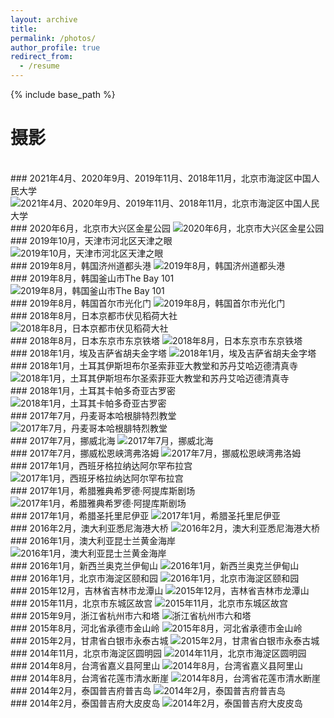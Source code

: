 ```yaml
---
layout: archive
title: 
permalink: /photos/
author_profile: true
redirect_from:
  - /resume
---
```


{% include base_path %}

# 摄影
<br>
### 2021年4月、2020年9月、2019年11月、2018年11月，北京市海淀区中国人民大学
<img class="fit-picture"
     src="/images/31.JPG"
     alt="2021年4月、2020年9月、2019年11月、2018年11月，北京市海淀区中国人民大学">
<br> 
### 2020年6月，北京市大兴区金星公园
<img class="fit-picture"
     src="/images/30.JPG"
     alt="2020年6月，北京市大兴区金星公园">
<br> 
### 2019年10月，天津市河北区天津之眼
<img class="fit-picture"
     src="/images/29.JPG"
     alt="2019年10月，天津市河北区天津之眼">
<br> 
### 2019年8月，韩国济州道都头港
<img class="fit-picture"
     src="/images/28.JPG"
     alt="2019年8月，韩国济州道都头港">
<br> 
### 2019年8月，韩国釜山市The Bay 101
<img class="fit-picture"
     src="/images/27.jpg"
     alt="2019年8月，韩国釜山市The Bay 101">
<br> 
### 2019年8月，韩国首尔市光化门
<img class="fit-picture"
     src="/images/26.JPG"
     alt="2019年8月，韩国首尔市光化门">
<br> 
### 2018年8月，日本京都市伏见稻荷大社
<img class="fit-picture"
     src="/images/25.JPG"
     alt="2018年8月，日本京都市伏见稻荷大社">
<br> 
### 2018年8月，日本东京市东京铁塔
<img class="fit-picture"
     src="/images/24.jpg"
     alt="2018年8月，日本东京市东京铁塔">
<br> 
### 2018年1月，埃及吉萨省胡夫金字塔
<img class="fit-picture"
     src="/images/23.jpg"
     alt="2018年1月，埃及吉萨省胡夫金字塔">
<br> 
### 2018年1月，土耳其伊斯坦布尔圣索菲亚大教堂和苏丹艾哈迈德清真寺
<img class="fit-picture"
     src="/images/22.JPG"
     alt="2018年1月，土耳其伊斯坦布尔圣索菲亚大教堂和苏丹艾哈迈德清真寺">
<br> 
### 2018年1月，土耳其卡帕多奇亚古罗密
<img class="fit-picture"
     src="/images/21.JPG"
     alt="2018年1月，土耳其卡帕多奇亚古罗密">
<br> 
### 2017年7月，丹麦哥本哈根腓特烈教堂
<img class="fit-picture"
     src="/images/20.JPG"
     alt="2017年7月，丹麦哥本哈根腓特烈教堂">
<br> 
### 2017年7月，挪威北海
<img class="fit-picture"
     src="/images/19.JPG"
     alt="2017年7月，挪威北海">
<br> 
### 2017年7月，挪威松恩峡湾弗洛姆
<img class="fit-picture"
     src="/images/18.JPG"
     alt="2017年7月，挪威松恩峡湾弗洛姆">
<br> 
### 2017年1月，西班牙格拉纳达阿尔罕布拉宫
<img class="fit-picture"
     src="/images/17.jpg"
     alt="2017年1月，西班牙格拉纳达阿尔罕布拉宫">
<br> 
### 2017年1月，希腊雅典希罗德·阿提库斯剧场
<img class="fit-picture"
     src="/images/16.jpg"
     alt="2017年1月，希腊雅典希罗德·阿提库斯剧场">
<br> 
### 2017年1月，希腊圣托里尼伊亚
<img class="fit-picture"
     src="/images/15.jpg"
     alt="2017年1月，希腊圣托里尼伊亚">
<br> 
### 2016年2月，澳大利亚悉尼海港大桥
<img class="fit-picture"
     src="/images/14.jpg"
     alt="2016年2月，澳大利亚悉尼海港大桥">
<br> 
### 2016年1月，澳大利亚昆士兰黄金海岸
<img class="fit-picture"
     src="/images/13.jpg"
     alt="2016年1月，澳大利亚昆士兰黄金海岸">
<br> 
### 2016年1月，新西兰奥克兰伊甸山
<img class="fit-picture"
     src="/images/12.jpg"
     alt="2016年1月，新西兰奥克兰伊甸山">
<br> 
### 2016年1月，北京市海淀区颐和园
<img class="fit-picture"
     src="/images/11.jpg"
     alt="2016年1月，北京市海淀区颐和园">
<br> 
### 2015年12月，吉林省吉林市龙潭山
<img class="fit-picture"
     src="/images/10.jpg"
     alt="2015年12月，吉林省吉林市龙潭山">
<br> 
### 2015年11月，北京市东城区故宫
<img class="fit-picture"
     src="/images/9.JPG"
     alt="2015年11月，北京市东城区故宫">
<br> 
### 2015年9月，浙江省杭州市六和塔
<img class="fit-picture"
     src="/images/8.JPG"
     alt="浙江省杭州市六和塔">
<br> 
### 2015年8月，河北省承德市金山岭
<img class="fit-picture"
     src="/images/7.JPG"
     alt="2015年8月，河北省承德市金山岭">
<br> 
### 2015年2月，甘肃省白银市永泰古城
<img class="fit-picture"
     src="/images/6.JPG"
     alt="2015年2月，甘肃省白银市永泰古城">
<br> 
### 2014年11月，北京市海淀区圆明园
<img class="fit-picture"
     src="/images/5.JPG"
     alt="2014年11月，北京市海淀区圆明园">
<br>  
### 2014年8月，台湾省嘉义县阿里山
<img class="fit-picture"
     src="/images/4.JPG"
     alt="2014年8月，台湾省嘉义县阿里山">
<br>  
### 2014年8月，台湾省花莲市清水断崖
<img class="fit-picture"
     src="/images/3.jpg"
     alt="2014年8月，台湾省花莲市清水断崖">
<br> 
### 2014年2月，泰国普吉府普吉岛
<img class="fit-picture"
     src="/images/2.JPG"
     alt="2014年2月，泰国普吉府普吉岛">
<br>
### 2014年2月，泰国普吉府大皮皮岛
<img class="fit-picture"
     src="/images/1.JPG"
     alt="2014年2月，泰国普吉府大皮皮岛">
<br>
